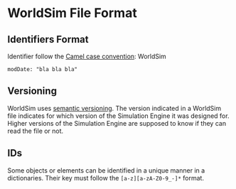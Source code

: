 WorldSim File Format
====================

Identifiers Format
------------------
Identifier follow the [Camel case convention](https://en.wikipedia.org/wiki/Camel_case): WorldSim

```
modDate: "bla bla bla"
```

Versioning
----------

WorldSim uses [semantic versioning](https://semver.org/). 
The version indicated in a WorldSim file indicates for
which version of the Simulation Engine it was designed for.
Higher versions of the Simulation Engine are supposed to know
if they can read the file or not.

IDs
---
Some objects or elements can be identified in a unique manner in a
dictionaries. Their key must follow the `[a-z][a-zA-Z0-9_-]*` format.  